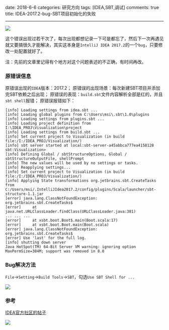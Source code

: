 ﻿date: 2018-6-6
categories: 研究方向
tags: [IDEA,SBT,调试]
comments: true
title: IDEA-2017.2-bug-SBT项目初始化的失败

---

![](http://static.zybuluo.com/EVA001/fkfrk94ja8m2de61r01zrsda/image_1cf8c851mr18qrhbif17c11b9.png)

这个错误出现过若干次了，每次出现都想记录一下可是都忘了，然后下一次再遇见就又要搞很久才能解决，其实这本身是`IntelliJ IDEA 2017.2`的一个`bug`，只要修改一处配置就好了。

注：先前的文章里记得有个地方对这个问题表述的不正确，有时间再改。

### 原错误信息

原错误出现的`IDEA`版本：2017.2；
原错误的出现场景：每次新建SBT项目并添加完SBT依赖之后出现；
原错误的表现：`build.sbt`文件内容解析全部是红的，并且`sbt shell`报错；
原错误报错如下：

```shell
[info] Loading settings from idea.sbt ...
[info] Loading global plugins from C:\Users\msi\.sbt\1.0\plugins
[info] Loading settings from plugins.sbt ...
[info] Loading project definition from I:\IDEA_PROJ\Visualization\project
[info] Loading settings from build.sbt ...
[info] Set current project to Visualization (in build file:/I:/IDEA_PROJ/Visualization/)
[info] sbt server started at local:sbt-server-a45abbca777ea4158128
sbt:Visualization>
[info] Defining Global / sbtStructureOptions, Global / sbtStructureOutputFile, shellPrompt
[info] The new values will be used by no settings or tasks.
[info] Reapplying settings...
[info] Set current project to Visualization (in build file:/I:/IDEA_PROJ/Visualization/)
[info] Applying State transformations org.jetbrains.sbt.CreateTasks from C:/Users/msi/.IntelliJIdea2017.2/config/plugins/Scala/launcher/sbt-structure-1.1.jar
[error] java.lang.ClassNotFoundException: org.jetbrains.sbt.CreateTasks$
[error] 	at java.net.URLClassLoader.findClass(URLClassLoader.java:381)
... ... ...
[error] 	at xsbt.boot.Boot$.main(Boot.scala:17)
[error] 	at xsbt.boot.Boot.main(Boot.scala)
[error] java.lang.ClassNotFoundException: org.jetbrains.sbt.CreateTasks$
[error] Use 'last' for the full log.
[info] shutting down server
Java HotSpot(TM) 64-Bit Server VM warning: ignoring option MaxPermSize=384M; support was removed in 8.0
```

### Bug解决方法

`File`->`Setting`->`Build Tools`->`SBT`，勾选`Use SBT Shell for ...`

![](http://static.zybuluo.com/EVA001/slhrj44smirzr12cj1597up0/image_1cf8d2bu62jnjhhffh1l1jad9.png)

### 参考

[IDEA官方社区的帖子](https://intellij-support.jetbrains.com/hc/en-us/community/posts/115000671044-What-is-estimate-to-support-SBT-1-0-x-or-java-lang-ClassNotFoundException-org-jetbrains-sbt-CreateTasks-)

![](http://static.zybuluo.com/EVA001/m2jh242y2knn6s4a2j0dc0xb/image_1cf8dgfea130516sg196i1brl1lgc9.png)
